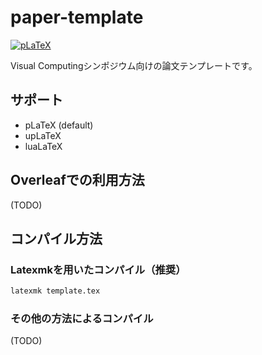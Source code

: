 # paper-template

[![pLaTeX](https://github.com/visual-computing-symposium/paper-template/actions/workflows/platex.yml/badge.svg)](https://github.com/visual-computing-symposium/paper-template/actions/workflows/platex.yml)

Visual Computingシンポジウム向けの論文テンプレートです。

## サポート

- pLaTeX (default)
- upLaTeX
- luaLaTeX

## Overleafでの利用方法

(TODO)

## コンパイル方法

### Latexmkを用いたコンパイル（推奨）

```bash
latexmk template.tex
```

### その他の方法によるコンパイル

(TODO)
